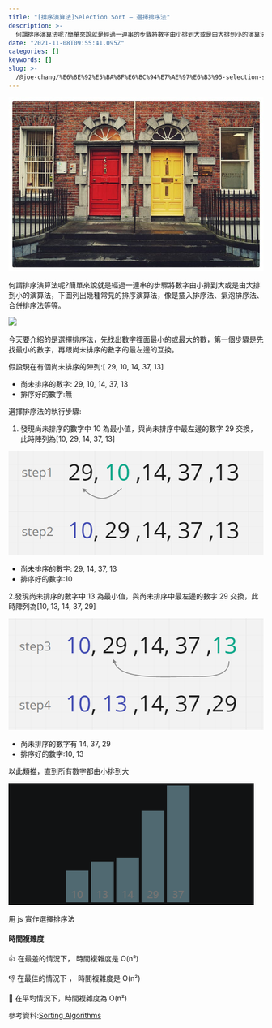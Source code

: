 ```yaml
---
title: "[排序演算法]Selection Sort — 選擇排序法"
description: >-
  何謂排序演算法呢?簡單來說就是經過一連串的步驟將數字由小排到大或是由大排到小的演算法，下圖列出幾種常見的排序演算法，像是插入排序法、氣泡排序法、合併排序法等等。
date: "2021-11-08T09:55:41.095Z"
categories: []
keywords: []
slug: >-
  /@joe-chang/%E6%8E%92%E5%BA%8F%E6%BC%94%E7%AE%97%E6%B3%95-selection-sort-%E9%81%B8%E6%93%87%E6%8E%92%E5%BA%8F%E6%B3%95-2493c9ebb41b
---
```


![](/img/1__PfiVmotYEyxtz2OKg1RBTQ.jpeg)

何謂排序演算法呢?簡單來說就是經過一連串的步驟將數字由小排到大或是由大排到小的演算法，下圖列出幾種常見的排序演算法，像是插入排序法、氣泡排序法、合併排序法等等。

![](/img/1__mpmbmlnUGuySa9umM5oTiw.gif)

今天要介紹的是選擇排序法，先找出數字裡面最小的或最大的數，第一個步驟是先找最小的數字，再跟尚未排序的數字的最左邊的互換。

假設現在有個尚未排序的陣列:\[ 29, 10, 14, 37, 13\]

- 尚未排序的數字: 29, 10, 14, 37, 13
- 排序好的數字:無

選擇排序法的執行步驟:

1.  發現尚未排序的數字中 10 為最小值，與尚未排序中最左邊的數字 29 交換，此時陣列為\[10, 29, 14, 37, 13\]

![](/img/1__vtRkhQVIPCzp3aDm1zPgmA.png)

- 尚未排序的數字: 29, 14, 37, 13
- 排序好的數字:10

2.發現尚未排序的數字中 13 為最小值，與尚未排序中最左邊的數字 29 交換，此時陣列為\[10, 13, 14, 37, 29\]

![](/img/1__9Si7gDIeJOiqWYVWB1ACKQ.png)

- 尚未排序的數字有 14, 37, 29
- 排序好的數字:10, 13

以此類推，直到所有數字都由小排到大

![](/img/1__dQqcLbRo8lR0bKNwN8k3SQ.gif)

用 js 實作選擇排序法

#### 時間複雜度

👍 在最差的情況下， 時間複雜度是 O(n²)

👎 在最佳的情況下 ， 時間複雜度是 O(n²)

🤚 在平均情況下，時間複雜度為 O(n²)

參考資料:[Sorting Algorithms](https://dev.to/edwardcashmere/sorting-algorithms-2541)
